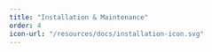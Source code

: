 ```yaml
---
title: "Installation & Maintenance"
order: 4
icon-url: "/resources/docs/installation-icon.svg"
---
```

